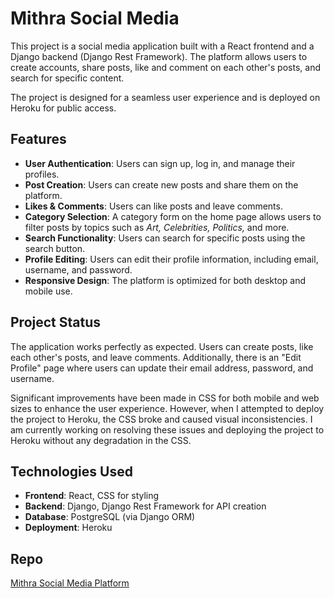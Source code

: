 # Mithra Social Media

This project is a social media application built with a React frontend and a Django backend (Django Rest Framework). The platform allows users to create accounts, share posts, like and comment on each other's posts, and search for specific content.

The project is designed for a seamless user experience and is deployed on Heroku for public access.



## Features

- **User Authentication**: Users can sign up, log in, and manage their profiles.
- **Post Creation**: Users can create new posts and share them on the platform.
- **Likes & Comments**: Users can like posts and leave comments.
- **Category Selection**: A category form on the home page allows users to filter posts by topics such as *Art, Celebrities, Politics,* and more.
- **Search Functionality**: Users can search for specific posts using the search button.
- **Profile Editing**: Users can edit their profile information, including email, username, and password.
- **Responsive Design**: The platform is optimized for both desktop and mobile use.

## Project Status

The application works perfectly as expected. Users can create posts, like each other's posts, and leave comments. Additionally, there is an "Edit Profile" page where users can update their email address, password, and username.

Significant improvements have been made in CSS for both mobile and web sizes to enhance the user experience. However, when I attempted to deploy the project to Heroku, the CSS broke and caused visual inconsistencies. I am currently working on resolving these issues and deploying the project to Heroku without any degradation in the CSS.


## Technologies Used

- **Frontend**: React, CSS for styling
- **Backend**: Django, Django Rest Framework for API creation
- **Database**: PostgreSQL (via Django ORM)
- **Deployment**: Heroku

## Repo 
[Mithra Social Media Platform](https://mithra1-34bd5a0818a8.herokuapp.com)

